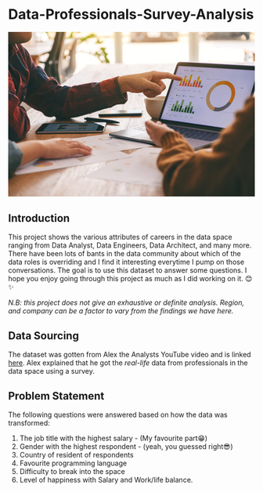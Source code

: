 # Data-Professionals-Survey-Analysis
![](data_profession_image.png)

## Introduction

This project shows the various attributes of careers in the data space ranging from Data Analyst, Data Engineers, Data Architect, and many more. 
There have been lots of bants in the data community about which of the data roles is overriding and I find it interesting everytime I pump on those conversations.
The goal is to use this dataset to answer some questions.
I hope you enjoy going through this project as much as I did working on it. 😊✨

*N.B: this project does not give an exhaustive or definite analysis. Region, and company can be a factor to vary from the findings we have here.*

## Data Sourcing

The dataset was gotten from Alex the Analysts YouTube video and is linked [here](https://github.com/AlexTheAnalyst/Power-BI).
Alex explained that he got the *real-life* data from professionals in the data space using a survey.

## Problem Statement
The following questions were answered based on how the data was transformed:

1. The job title with the highest salary - (My favourite part😁)
2. Gender with the highest respondent - (yeah, you guessed right😎)
3. Country of resident of respondents
4. Favourite programming language
5. Difficulty to break into the space
6. Level of happiness with Salary and Work/life balance.
